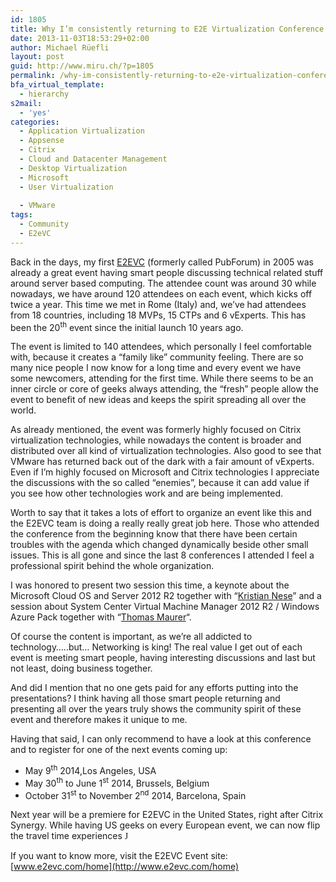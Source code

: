 ```yaml
---
id: 1805
title: Why I’m consistently returning to E2E Virtualization Conference
date: 2013-11-03T18:53:29+02:00
author: Michael Rüefli
layout: post
guid: http://www.miru.ch/?p=1805
permalink: /why-im-consistently-returning-to-e2e-virtualization-conference/
bfa_virtual_template:
  - hierarchy
s2mail:
  - 'yes'
categories:
  - Application Virtualization
  - Appsense
  - Citrix
  - Cloud and Datacenter Management
  - Desktop Virtualization
  - Microsoft
  - User Virtualization
  
  - VMware
tags:
  - Community
  - E2eVC
---
```

Back in the days, my first [E2EVC](http://www.e2evc.com/home/) (formerly called PubForum) in 2005 was already a great event having smart people discussing technical related stuff around server based computing. The attendee count was around 30 while nowadays, we have around 120 attendees on each event, which kicks off twice a year. This time we met in Rome (Italy) and, we&#8217;ve had attendees from 18 countries, including 18 MVPs, 15 CTPs and 6 vExperts. This has been the 20<sup>th</sup> event since the initial launch 10 years ago.

The event is limited to 140 attendees, which personally I feel comfortable with, because it creates a &#8220;family like&#8221; community feeling. There are so many nice people I now know for a long time and every event we have some newcomers, attending for the first time. While there seems to be an inner circle or core of geeks always attending, the &#8220;fresh&#8221; people allow the event to benefit of new ideas and keeps the spirit spreading all over the world.

As already mentioned, the event was formerly highly focused on Citrix virtualization technologies, while nowadays the content is broader and distributed over all kind of virtualization technologies. Also good to see that VMware has returned back out of the dark with a fair amount of vExperts. Even if I&#8217;m highly focused on Microsoft and Citrix technologies I appreciate the discussions with the so called &#8220;enemies&#8221;, because it can add value if you see how other technologies work and are being implemented.

Worth to say that it takes a lots of effort to organize an event like this and the E2EVC team is doing a really really great job here. Those who attended the conference from the beginning know that there have been certain troubles with the agenda which changed dynamically beside other small issues. This is all gone and since the last 8 conferences I attended I feel a professional spirit behind the whole organization.

I was honored to present two session this time, a keynote about the Microsoft Cloud OS and Server 2012 R2 together with &#8220;[Kristian Nese](http://kristiannese.blogspot.ch/)&#8221; and a session about System Center Virtual Machine Manager 2012 R2 / Windows Azure Pack together with &#8220;[Thomas Maurer](http://www.thomasmaurer.ch/)&#8220;.

Of course the content is important, as we&#8217;re all addicted to technology…..but… Networking is king! The real value I get out of each event is meeting smart people, having interesting discussions and last but not least, doing business together.

And did I mention that no one gets paid for any efforts putting into the presentations? I think having all those smart people returning and presenting all over the years truly shows the community spirit of these event and therefore makes it unique to me.

Having that said, I can only recommend to have a look at this conference and to register for one of the next events coming up:

  * May 9<sup>th</sup> 2014,Los Angeles, USA
  * May 30<sup>th</sup> to June 1<sup>st</sup> 2014, Brussels, Belgium
  * October 31<sup>st</sup> to November 2<sup>nd</sup> 2014, Barcelona, Spain

Next year will be a premiere for E2EVC in the United States, right after Citrix Synergy. While having US geeks on every European event, we can now flip the travel time experiences <span style="font-family: Wingdings;">J</span>

If you want to know more, visit the E2EVC Event site: [www.e2evc.com/home](http://www.e2evc.com/home)